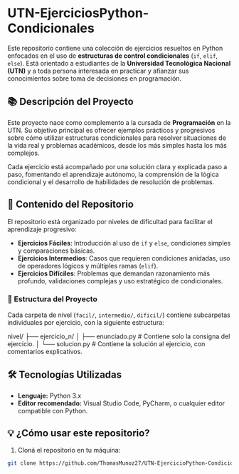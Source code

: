 # UTN-EjerciciosPython-Condicionales

Este repositorio contiene una colección de ejercicios resueltos en Python enfocados en el uso de **estructuras de control condicionales** (`if`, `elif`, `else`). Está orientado a estudiantes de la **Universidad Tecnológica Nacional (UTN)** y a toda persona interesada en practicar y afianzar sus conocimientos sobre toma de decisiones en programación.

## 📚 Descripción del Proyecto

Este proyecto nace como complemento a la cursada de **Programación** en la UTN. Su objetivo principal es ofrecer ejemplos prácticos y progresivos sobre cómo utilizar estructuras condicionales para resolver situaciones de la vida real y problemas académicos, desde los más simples hasta los más complejos.

Cada ejercicio está acompañado por una solución clara y explicada paso a paso, fomentando el aprendizaje autónomo, la comprensión de la lógica condicional y el desarrollo de habilidades de resolución de problemas.

## 🚀 Contenido del Repositorio

El repositorio está organizado por niveles de dificultad para facilitar el aprendizaje progresivo:

- **Ejercicios Fáciles**: Introducción al uso de `if` y `else`, condiciones simples y comparaciones básicas.
- **Ejercicios Intermedios**: Casos que requieren condiciones anidadas, uso de operadores lógicos y múltiples ramas (`elif`).
- **Ejercicios Difíciles**: Problemas que demandan razonamiento más profundo, validaciones complejas y uso estratégico de condicionales.

### 📁 Estructura del Proyecto

Cada carpeta de nivel (`facil/`, `intermedio/`, `dificil/`) contiene subcarpetas individuales por ejercicio, con la siguiente estructura:

nivel/
├── ejercicio_n/
│ ├── enunciado.py # Contiene solo la consigna del ejercicio.
│ └── solucion.py # Contiene la solución al ejercicio, con comentarios explicativos.


## 🛠️ Tecnologías Utilizadas

- **Lenguaje:** Python 3.x
- **Editor recomendado:** Visual Studio Code, PyCharm, o cualquier editor compatible con Python.

## 💡 ¿Cómo usar este repositorio?

1. Cloná el repositorio en tu máquina:

```bash
git clone https://github.com/ThomasMunoz27/UTN-EjercicioPython-Condicionales
